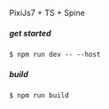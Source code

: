 PixiJs7 + TS + Spine

##### get started
```
$ npm run dev -- --host
```

##### build
```
$ npm run build
```